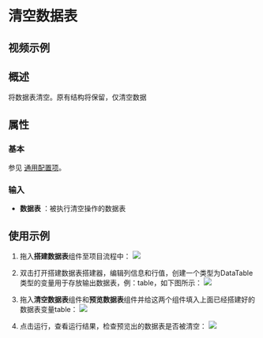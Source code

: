 # 清空数据表

## 视频示例

## 概述

将数据表清空。原有结构将保留，仅清空数据

## 属性

### 基本

参见 [通用配置项](../Appendix/CommonConfigurationItems.md)。

### 输入

- **数据表** ：被执行清空操作的数据表

## 使用示例

1. 拖入**搭建数据表**组件至项目流程中：
![](https://docimages.blob.core.chinacloudapi.cn/images/Activities/BulidDataTable20201224.png)

2. 双击打开搭建数据表搭建器，编辑列信息和行值，创建一个类型为DataTable类型的变量用于存放输出数据表，例：table，如下图所示：
![](https://docimages.blob.core.chinacloudapi.cn/images/Activities/BulidDataTable2020122402.png)

3. 拖入**清空数据表**组件和**预览数据表**组件并给这两个组件填入上面已经搭建好的数据表变量table：
![](https://docimages.blob.core.chinacloudapi.cn/images/Activities/EmptyDataTable20201225.png)

4. 点击运行，查看运行结果，检查预览出的数据表是否被清空：
![](https://docimages.blob.core.chinacloudapi.cn/images/Activities/EmptyDataTable2020122502.png)

